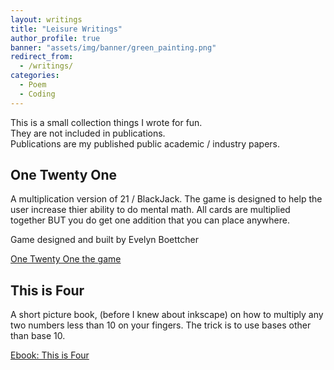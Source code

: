 ```yaml
---
layout: writings
title: "Leisure Writings"
author_profile: true
banner: "assets/img/banner/green_painting.png"
redirect_from:
  - /writings/
categories:
  - Poem
  - Coding
---
```


This is a small collection things I wrote for fun.  
They are not included in publications.  
Publications are my published public academic / industry papers.

## One Twenty One

A multiplication version of 21 / BlackJack.  The game is designed to help the user increase thier ability to do mental math.  All cards are multiplied together BUT you do get one addition
that you can place anywhere.  

Game designed and built by Evelyn Boettcher

[One Twenty One the game](https://www.onetwentyone.games)


## This is Four

A short picture book, (before I knew about inkscape) on how to multiply any two numbers less than 10 on your fingers.  The trick is to use bases other than base 10.

[Ebook: This is Four](https://www.barnesandnoble.com/w/this-is-four-evelyn-boettcher/1103238863;jsessionid=EFEAAB19EBA0C1B26938AE33A)


